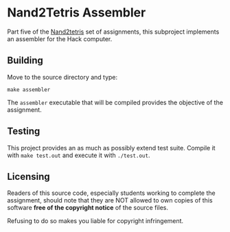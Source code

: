 # Nand2Tetris Assembler
Part five of the [Nand2tetris](http://nand2tetris.org/) set of assignments,
this subproject implements an assembler for the Hack computer.

## Building
Move to the source directory and type:

```
make assembler
```

The `assembler` executable that will be compiled provides the objective of the
assignment.

## Testing
This project provides an as much as possibly extend test suite. Compile it with
`make test.out` and execute it with `./test.out`.

## Licensing
Readers of this source code, especially students working to complete the
assignment, should note that they are NOT allowed to own copies of this
software **free of the copyright notice** of the source files.

Refusing to do so makes you liable for copyright infringement.
